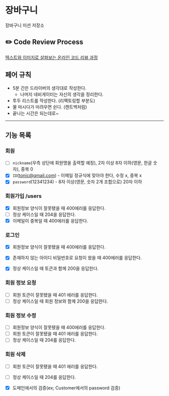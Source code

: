 # 장바구니
장바구니 미션 저장소

## ✏️ Code Review Process
[텍스트와 이미지로 살펴보는 온라인 코드 리뷰 과정](https://github.com/next-step/nextstep-docs/tree/master/codereview)

## 페어 규칙

- 5분 간은 드라이버의 생각대로 작성한다.
    - 나머지 네비게이터는 자신의 생각을 정리한다.
- 투두 리스트를 작성한다. (리팩토링할 부분도)
- 물 마시다가 마려우면 쉰다. (캔트백처럼)
- 끝나는 시간은 되는데로~

---

## 기능 목록

### 회원
- [ ] `nickname`(우측 상단에 회원명을 출력할 예정), 2자 이상 8자 이하(영문, 한글 숫자), 중복 0
- [x] `ID`(tonic@gmail.com) - 이메일 정규식에 맞아야 한다, 수정 x, 중복 x
- [x] `password`(12341234) - 8자 이상(영문, 숫자 2개 조합으로) 20자 이하

### 회원가입 /users

- [x] 회원정보 양식이 잘못됐을 때 400에러를 응답한다.
- [ ] 정상 케이스일 때 204을 응답한다.
- [x] 이메일이 중복일 때 400에러를 응답한다.

### 로그인

- [x] 회원정보 양식이 잘못됐을 때 400에러를 응답한다.
- [x] 존재하지 않는 아이디 비밀번호로 요청이 왔을 때 400에러를 응답한다.
- [x] 정상 케이스일 때 토큰과 함께 200을 응답한다.


### 회원 정보 요청

- [ ] 회원 토큰이 잘못됐을 때 401 에러를 응답한다.
- [ ] 정상 케이스일 때 회원 정보와 함께 200을 응답한다.

### 회원 정보 수정

- [ ] 회원정보 양식이 잘못됐을 때 400에러를 응답한다.
- [ ] 회원 토큰이 잘못됐을 때 401 에러를 응답한다.
- [ ] 정상 케이스일 때 204를 응답한다.

### 회원 삭제

- [ ] 회원 토큰이 잘못됐을 때 401 에러를 응답한다.
- [ ] 정상 케이스일 때 204를 응답한다.

- [x] 도메인에서의 검증(ex; Customer에서의 password 검증)
